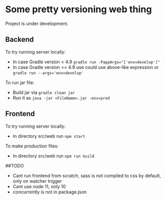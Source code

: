 # Some pretty versioning web thing
Project is under development.

## Backend
To try running server locally:
* In case Gradle version < 4.9 `gradle run -PappArgs="['env=develop']"`
* In case Gradle version >= 4.9 use could use above-like expression or `gradle run --args='env=develop'`

To run jar file:
* Build jar via `gradle clean jar`
* Run it as `java -jar <FileName>.jar -env=prod`

## Frontend
To try running server locally:
* In directory src/web run `npm start`

To make production files:
* In directory src/web run `npm run build`

##TODO
* Cant run frontend from scratch, sass is not compiled to css by default, only on watcher trigger
* Cant use node 11, only 10
* concurrently is not in package.json